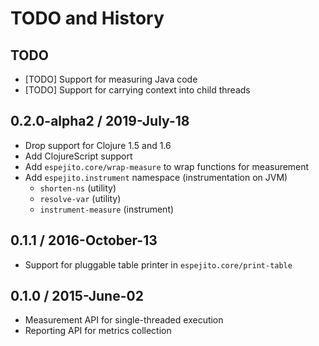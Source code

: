 # TODO and History

## TODO

- [TODO] Support for measuring Java code
- [TODO] Support for carrying context into child threads


## 0.2.0-alpha2 / 2019-July-18

- Drop support for Clojure 1.5 and 1.6
- Add ClojureScript support
- Add `espejito.core/wrap-measure` to wrap functions for measurement
- Add `espejito.instrument` namespace (instrumentation on JVM)
  - `shorten-ns`  (utility)
  - `resolve-var` (utility)
  - `instrument-measure` (instrument)


## 0.1.1 / 2016-October-13

- Support for pluggable table printer in `espejito.core/print-table`


## 0.1.0 / 2015-June-02

- Measurement API for single-threaded execution
- Reporting API for metrics collection
